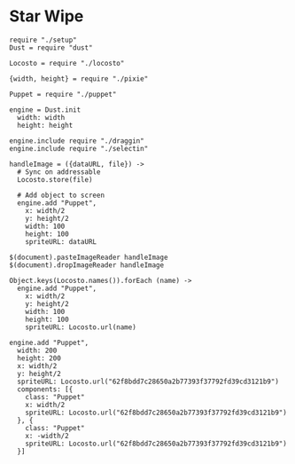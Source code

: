 Star Wipe
=========

    require "./setup"
    Dust = require "dust"
    
    Locosto = require "./locosto"

    {width, height} = require "./pixie"

    Puppet = require "./puppet"

    engine = Dust.init
      width: width
      height: height

    engine.include require "./draggin"
    engine.include require "./selectin"

    handleImage = ({dataURL, file}) ->
      # Sync on addressable
      Locosto.store(file)

      # Add object to screen
      engine.add "Puppet",
        x: width/2
        y: height/2
        width: 100
        height: 100
        spriteURL: dataURL

    $(document).pasteImageReader handleImage
    $(document).dropImageReader handleImage

    Object.keys(Locosto.names()).forEach (name) ->
      engine.add "Puppet",
        x: width/2
        y: height/2
        width: 100
        height: 100
        spriteURL: Locosto.url(name)

    engine.add "Puppet",
      width: 200
      height: 200
      x: width/2
      y: height/2
      spriteURL: Locosto.url("62f8bdd7c28650a2b77393f37792fd39cd3121b9")
      components: [{
        class: "Puppet"
        x: width/2
        spriteURL: Locosto.url("62f8bdd7c28650a2b77393f37792fd39cd3121b9")
      }, {
        class: "Puppet"
        x: -width/2
        spriteURL: Locosto.url("62f8bdd7c28650a2b77393f37792fd39cd3121b9")
      }]
